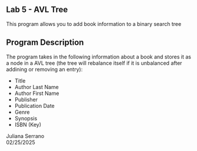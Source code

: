 ## Lab 5 - AVL Tree

This program allows you to add book information to a binary search tree

## Program Description

The program takes in the following information about a book and stores it as a node in a AVL tree (the tree will rebalance itself if it is unbalanced after addining or removing an entry):
* Title
* Author Last Name
* Author First Name
* Publisher
* Publication Date
* Genre
* Synopsis
* ISBN (Key)

Juliana Serrano\
02/25/2025